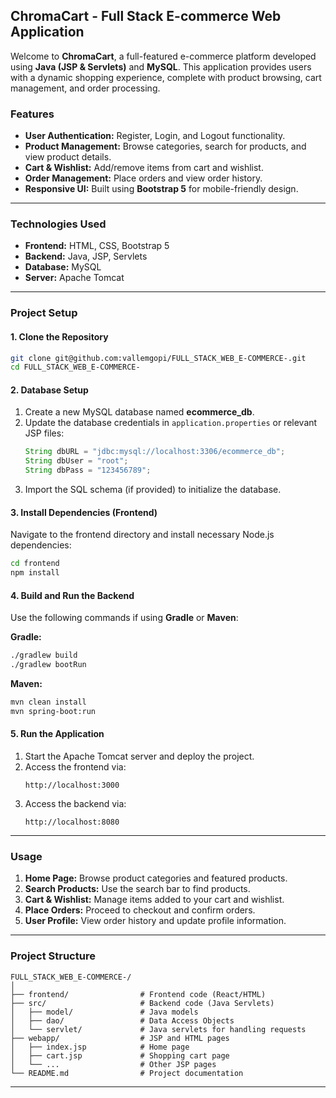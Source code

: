 ## **ChromaCart - Full Stack E-commerce Web Application**

Welcome to **ChromaCart**, a full-featured e-commerce platform developed using **Java (JSP & Servlets)** and **MySQL**. This application provides users with a dynamic shopping experience, complete with product browsing, cart management, and order processing.

### **Features**
- **User Authentication:** Register, Login, and Logout functionality.
- **Product Management:** Browse categories, search for products, and view product details.
- **Cart & Wishlist:** Add/remove items from cart and wishlist.
- **Order Management:** Place orders and view order history.
- **Responsive UI:** Built using **Bootstrap 5** for mobile-friendly design.

---

### **Technologies Used**
- **Frontend:** HTML, CSS, Bootstrap 5
- **Backend:** Java, JSP, Servlets
- **Database:** MySQL
- **Server:** Apache Tomcat

---

### **Project Setup**

#### 1. Clone the Repository
```bash
git clone git@github.com:vallemgopi/FULL_STACK_WEB_E-COMMERCE-.git
cd FULL_STACK_WEB_E-COMMERCE-
```

#### 2. Database Setup
1. Create a new MySQL database named **ecommerce_db**.
2. Update the database credentials in `application.properties` or relevant JSP files:
   ```java
   String dbURL = "jdbc:mysql://localhost:3306/ecommerce_db";
   String dbUser = "root";
   String dbPass = "123456789";
   ```
3. Import the SQL schema (if provided) to initialize the database.

#### 3. Install Dependencies (Frontend)
Navigate to the frontend directory and install necessary Node.js dependencies:
```bash
cd frontend
npm install
```

#### 4. Build and Run the Backend
Use the following commands if using **Gradle** or **Maven**:

**Gradle:**
```bash
./gradlew build
./gradlew bootRun
```

**Maven:**
```bash
mvn clean install
mvn spring-boot:run
```

#### 5. Run the Application
1. Start the Apache Tomcat server and deploy the project.
2. Access the frontend via:
   ```
   http://localhost:3000
   ```
3. Access the backend via:
   ```
   http://localhost:8080
   ```

---

### **Usage**
1. **Home Page:** Browse product categories and featured products.
2. **Search Products:** Use the search bar to find products.
3. **Cart & Wishlist:** Manage items added to your cart and wishlist.
4. **Place Orders:** Proceed to checkout and confirm orders.
5. **User Profile:** View order history and update profile information.

---

### **Project Structure**
```
FULL_STACK_WEB_E-COMMERCE-/
│
├── frontend/                # Frontend code (React/HTML)
├── src/                     # Backend code (Java Servlets)
│   ├── model/               # Java models
│   ├── dao/                 # Data Access Objects
│   └── servlet/             # Java servlets for handling requests
├── webapp/                  # JSP and HTML pages
│   ├── index.jsp            # Home page
│   ├── cart.jsp             # Shopping cart page
│   └── ...                  # Other JSP pages
└── README.md                # Project documentation
```

---

